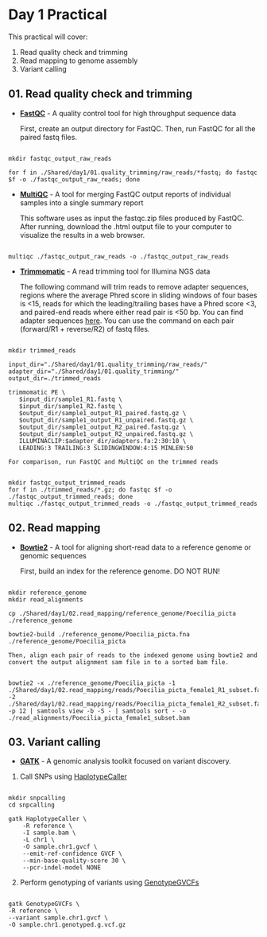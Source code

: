 # Day 1 Practical

This practical will cover:

1. Read quality check and trimming
2. Read mapping to genome assembly
3. Variant calling
   

## 01. Read quality check and trimming

* **[FastQC](http://www.bioinformatics.babraham.ac.uk/projects/fastqc/)** - A quality control tool for high throughput sequence data

   First, create an output directory for FastQC. Then, run FastQC for all the paired fastq files.

```

mkdir fastqc_output_raw_reads

for f in ./Shared/day1/01.quality_trimming/raw_reads/*fastq; do fastqc $f -o ./fastqc_output_raw_reads; done

```

* **[MultiQC](https://multiqc.info)** - A tool for merging FastQC output reports of individual samples into a single summary report

    This software uses as input the fastqc.zip files produced by FastQC. After running, download the .html output file to your computer to visualize the results in a web browser.

```

multiqc ./fastqc_output_raw_reads -o ./fastqc_output_raw_reads

```

* **[Trimmomatic](http://www.usadellab.org/cms/?page=trimmomatic)** - A read trimming tool for Illumina NGS data

    The following command will trim reads to remove adapter sequences, regions where the average Phred score in sliding windows of four bases is <15, reads for which the leading/trailing bases have a Phred score <3, and paired-end reads where either read pair is <50 bp. You can find adapter sequences [here](https://support-docs.illumina.com/SHARE/AdapterSequences/Content/SHARE/FrontPages/AdapterSeq.htm). You can use the command on each pair (forward/R1 + reverse/R2) of fastq files.

```

mkdir trimmed_reads
    
input_dir="./Shared/day1/01.quality_trimming/raw_reads/"
adapter_dir="./Shared/day1/01.quality_trimming/"
output_dir=./trimmed_reads
    
trimmomatic PE \
   $input_dir/sample1_R1.fastq \
   $input_dir/sample1_R2.fastq \
   $output_dir/sample1_output_R1_paired.fastq.gz \
   $output_dir/sample1_output_R1_unpaired.fastq.gz \
   $output_dir/sample1_output_R2_paired.fastq.gz \
   $output_dir/sample1_output_R2_unpaired.fastq.gz \
   ILLUMINACLIP:$adapter_dir/adapters.fa:2:30:10 \
   LEADING:3 TRAILING:3 SLIDINGWINDOW:4:15 MINLEN:50

```

    For comparison, run FastQC and MultiQC on the trimmed reads

```

mkdir fastqc_output_trimmed_reads
for f in ./trimmed_reads/*.gz; do fastqc $f -o ./fastqc_output_trimmed_reads; done
multiqc ./fastqc_output_trimmed_reads -o ./fastqc_output_trimmed_reads

```

## 02. Read mapping

* **[Bowtie2](https://bowtie-bio.sourceforge.net/bowtie2/manual.shtml)** - A tool for aligning short-read data to a reference genome or genomic sequences

    First, build an index for the reference genome. DO NOT RUN!

```

mkdir reference_genome
mkdir read_alignments
    
cp ./Shared/day1/02.read_mapping/reference_genome/Poecilia_picta ./reference_genome
    
bowtie2-build ./reference_genome/Poecilia_picta.fna ./reference_genome/Poecilia_picta

```

    Then, align each pair of reads to the indexed genome using bowtie2 and convert the output alignment sam file in to a sorted bam file.

```

bowtie2 -x ./reference_genome/Poecilia_picta -1 ./Shared/day1/02.read_mapping/reads/Poecilia_picta_female1_R1_subset.fastq -2 ./Shared/day1/02.read_mapping/reads/Poecilia_picta_female1_R2_subset.fastq -p 12 | samtools view -b -S - | samtools sort - -o ./read_alignments/Poecilia_picta_female1_subset.bam

```

## 03. Variant calling

* **[GATK](https://gatk.broadinstitute.org/hc/en-us)** - A genomic analysis toolkit focused on variant discovery.
  
1. Call SNPs using [HaplotypeCaller](https://gatk.broadinstitute.org/hc/en-us/articles/360037225632-HaplotypeCaller)

```

mkdir snpcalling
cd snpcalling

gatk HaplotypeCaller \
    -R reference \
    -I sample.bam \
    -L chr1 \
    -O sample.chr1.gvcf \
    --emit-ref-confidence GVCF \
    --min-base-quality-score 30 \
    --pcr-indel-model NONE

```

2. Perform genotyping of variants using [GenotypeGVCFs](https://gatk.broadinstitute.org/hc/en-us/articles/13832766863259-GenotypeGVCFs)

```

gatk GenotypeGVCFs \
-R reference \
--variant sample.chr1.gvcf \
-O sample.chr1.genotyped.g.vcf.gz

```


